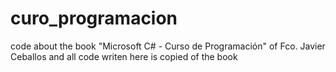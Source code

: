 curo_programacion
=================

code about the book "Microsoft C# - Curso de Programación" of Fco. Javier Ceballos and all code writen here is copied of the book
